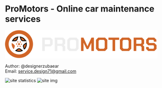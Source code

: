 # ProMotors - Online car maintenance services

![site logo](img/Logo.png)

Author: @designerzubaear <br>
Email: service.design71@gmail.com

![site statistics](doc/image.png)
![site img](<doc/127.0.0.1_5500_index.html(2).png>)

  

